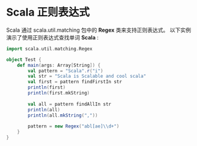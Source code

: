 # Scala 正则表达式

Scala 通过 scala.util.matching 包中的 **Regex** 类来支持正则表达式。
以下实例演示了使用正则表达式查找单词 **Scala** :

```scala
import scala.util.matching.Regex

object Test {
	def main(args: Array[String]) {
		val pattern = "Scala".r("i")
		val str = "Scala is Scalable and cool scala"
		val first = pattern findFirstIn str
		println(first)
		println(first.mkString)
		
		val all = pattern findAllIn str
		println(all)
		println(all.mkString(","))
        
        pattern = new Regex("abl[ae]\\d+")
	}
}
```

